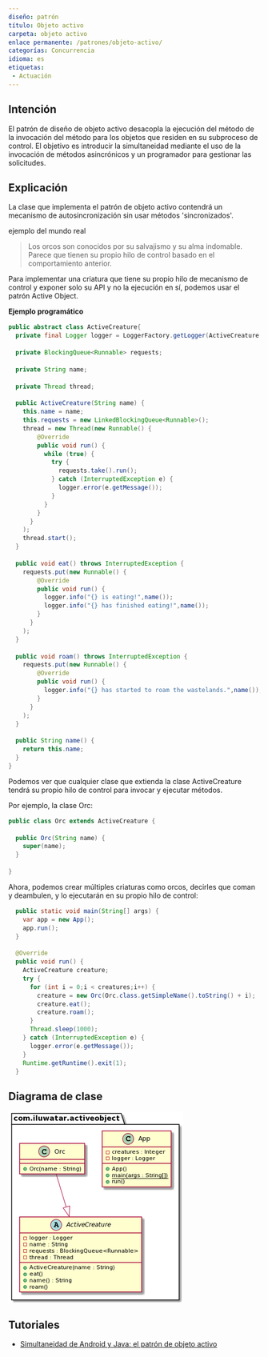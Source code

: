 ```yaml
---
diseño: patrón
título: Objeto activo
carpeta: objeto activo
enlace permanente: /patrones/objeto-activo/
categorías: Concurrencia
idioma: es
etiquetas:
 - Actuación
---
```



## Intención
El patrón de diseño de objeto activo desacopla la ejecución del método de la invocación del método para los objetos que residen en su subproceso de control. El objetivo es introducir la simultaneidad mediante el uso de la invocación de métodos asincrónicos y un programador para gestionar las solicitudes.

## Explicación

La clase que implementa el patrón de objeto activo contendrá un mecanismo de autosincronización sin usar métodos 'sincronizados'.

ejemplo del mundo real

>Los orcos son conocidos por su salvajismo y su alma indomable. Parece que tienen su propio hilo de control basado en el comportamiento anterior.

Para implementar una criatura que tiene su propio hilo de mecanismo de control y exponer solo su API y no la ejecución en sí, podemos usar el patrón Active Object.


**Ejemplo programático**

```java
public abstract class ActiveCreature{
  private final Logger logger = LoggerFactory.getLogger(ActiveCreature.class.getName());

  private BlockingQueue<Runnable> requests;
  
  private String name;
  
  private Thread thread;

  public ActiveCreature(String name) {
    this.name = name;
    this.requests = new LinkedBlockingQueue<Runnable>();
    thread = new Thread(new Runnable() {
        @Override
        public void run() {
          while (true) {
            try {
              requests.take().run();
            } catch (InterruptedException e) { 
              logger.error(e.getMessage());
            }
          }
        }
      }
    );
    thread.start();
  }
  
  public void eat() throws InterruptedException {
    requests.put(new Runnable() {
        @Override
        public void run() { 
          logger.info("{} is eating!",name());
          logger.info("{} has finished eating!",name());
        }
      }
    );
  }

  public void roam() throws InterruptedException {
    requests.put(new Runnable() {
        @Override
        public void run() { 
          logger.info("{} has started to roam the wastelands.",name());
        }
      }
    );
  }
  
  public String name() {
    return this.name;
  }
}
```

Podemos ver que cualquier clase que extienda la clase ActiveCreature tendrá su propio hilo de control para invocar y ejecutar métodos.

Por ejemplo, la clase Orc:

```java
public class Orc extends ActiveCreature {

  public Orc(String name) {
    super(name);
  }

}
```

Ahora, podemos crear múltiples criaturas como orcos, decirles que coman y deambulen, y lo ejecutarán en su propio hilo de control:

```java
  public static void main(String[] args) {  
    var app = new App();
    app.run();
  }
  
  @Override
  public void run() {
    ActiveCreature creature;
    try {
      for (int i = 0;i < creatures;i++) {
        creature = new Orc(Orc.class.getSimpleName().toString() + i);
        creature.eat();
        creature.roam();
      }
      Thread.sleep(1000);
    } catch (InterruptedException e) {
      logger.error(e.getMessage());
    }
    Runtime.getRuntime().exit(1);
  }
```

## Diagrama de clase

![texto alternativo](./etc/active-object.urm.png "Active Object class diagram")

## Tutoriales

* [Simultaneidad de Android y Java: el patrón de objeto activo](https://www.youtube.com/watch?v=Cd8t2u5Qmvc)
